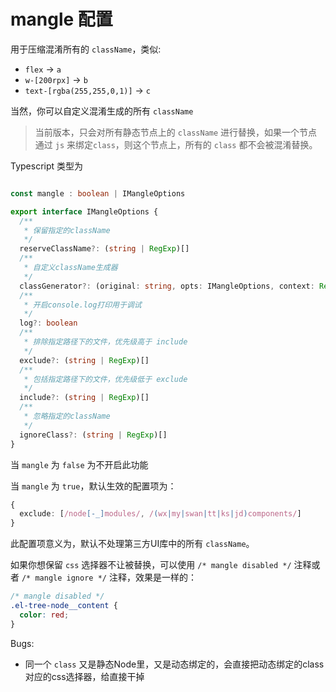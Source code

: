 # mangle 配置

用于压缩混淆所有的 `className`，类似:

- `flex` -> `a`
- `w-[200rpx]` -> `b`
- `text-[rgba(255,255,0,1)]` -> `c`

当然，你可以自定义混淆生成的所有 `className`

> 当前版本，只会对所有静态节点上的  `className` 进行替换，如果一个节点通过 `js` 来绑定`class`，则这个节点上，所有的 `class` 都不会被混淆替换。

Typescript 类型为

```ts

const mangle : boolean | IMangleOptions

export interface IMangleOptions {
  /**
   * 保留指定的className
   */
  reserveClassName?: (string | RegExp)[]
  /**
   * 自定义className生成器
   */
  classGenerator?: (original: string, opts: IMangleOptions, context: Record<string, any>) => string | undefined
  /**
   * 开启console.log打印用于调试
   */
  log?: boolean
  /**
   * 排除指定路径下的文件，优先级高于 include
   */
  exclude?: (string | RegExp)[]
  /**
   * 包括指定路径下的文件，优先级低于 exclude
   */
  include?: (string | RegExp)[]
  /**
   * 忽略指定的className
   */
  ignoreClass?: (string | RegExp)[]
}
```

当 `mangle` 为 `false` 为不开启此功能

当 `mangle` 为 `true`，默认生效的配置项为：

```ts
{
  exclude: [/node[-_]modules/, /(wx|my|swan|tt|ks|jd)components/]
}
```

此配置项意义为，默认不处理第三方UI库中的所有 `className`。

如果你想保留 `css` 选择器不让被替换，可以使用 `/* mangle disabled */` 注释或者 `/* mangle ignore */` 注释，效果是一样的：

```css
/* mangle disabled */
.el-tree-node__content {
  color: red;
}
```

Bugs:

- 同一个 `class` 又是静态Node里，又是动态绑定的，会直接把动态绑定的class对应的css选择器，给直接干掉
